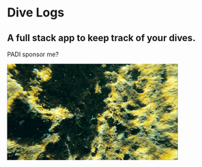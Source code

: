 # Dive Logs

## A full stack app to keep track of your dives.

PADI sponsor me?

![](./src/images/diver.gif)
